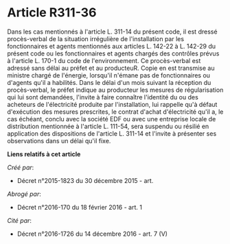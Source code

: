 # Article R311-36

Dans les cas mentionnés à l'article L. 311-14 du présent code, il est dressé procès-verbal de la situation irrégulière de
l'installation par les fonctionnaires et agents mentionnés aux articles L. 142-22 à L. 142-29 du présent code ou les
fonctionnaires et agents chargés des contrôles prévus à l'article L. 170-1 du code de l'environnement. Ce procès-verbal est
adressé sans délai au préfet et au producteuR. Copie en est transmise au ministre chargé de l'énergie, lorsqu'il n'émane pas
de fonctionnaires ou d'agents qu'il a habilités. Dans le délai d'un mois suivant la réception du procès-verbal, le préfet
indique au producteur les mesures de régularisation qui lui sont demandées, l'invite à faire connaître l'identité du ou des
acheteurs de l'électricité produite par l'installation, lui rappelle qu'à défaut d'exécution des mesures prescrites, le
contrat d'achat d'électricité qu'il a, le cas échéant, conclu avec la société EDF ou avec une entreprise locale de
distribution mentionnée à l'article L. 111-54, sera suspendu ou résilié en application des dispositions de l'article L.
311-14 et l'invite à présenter ses observations dans un délai qu'il fixe.

**Liens relatifs à cet article**

_Créé par_:

  - Décret n°2015-1823 du 30 décembre 2015 - art.

_Abrogé par_:

  - Décret n°2016-170 du 18 février 2016 - art. 1

_Cité par_:

  - Décret n°2016-1726 du 14 décembre 2016 - art. 7 (V)
